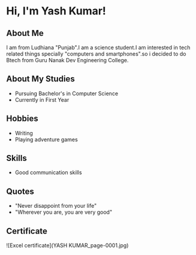 # Hi, I'm Yash Kumar!

## About Me

I am from Ludhiana "Punjab".I am a science student.I am interested in tech related things specially "computers and smartphones".so i decided to do Btech from Guru Nanak Dev Engineering College.

## About My Studies

* Pursuing Bachelor's in Computer Science
* Currently in First Year

## Hobbies

* Writing 
* Playing adventure games

## Skills

* Good communication skills

## Quotes

* "Never disappoint from your life"
* "Wherever you are, you are very good"

## Certificate 


![Excel certificate](YASH KUMAR_page-0001.jpg)

